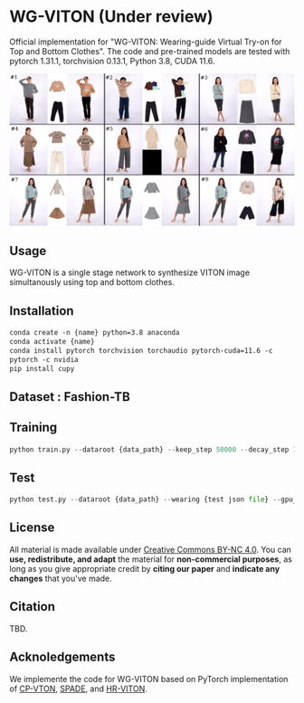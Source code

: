 # WG-VITON (Under review)
Official implementation for "WG-VITON: Wearing-guide Virtual Try-on for Top and Bottom Clothes".
The code and pre-trained models are tested with pytorch 1.31.1, torchvision 0.13.1, Python 3.8, CUDA 11.6.

![Teaser](./fig_WGVITONresult3x3.png)

## Usage
WG-VITON is a single stage network to synthesize VITON image simultanously using top and bottom clothes. 

## Installation
```
conda create -n {name} python=3.8 anaconda
conda activate {name}
conda install pytorch torchvision torchaudio pytorch-cuda=11.6 -c pytorch -c nvidia
pip install cupy
```

## Dataset : Fashion-TB

## Training

```python
python train.py --dataroot {data_path} --keep_step 50000 --decay_step 150000 --gpu_ids 0 -b 4
```

## Test

```python
python test.py --dataroot {data_path} --wearing {test json file} --gpu_ids 0 -b 8 --checkpoint {checkpoint_path}
```

## License

All material is made available under [Creative Commons BY-NC 4.0](https://creativecommons.org/licenses/by-nc/4.0/). You can **use, redistribute, and adapt** the material for **non-commercial purposes**, as long as you give appropriate credit by **citing our paper** and **indicate any changes** that you've made.

## Citation
TBD.

## Acknoledgements
We implemente the code for WG-VITON based on PyTorch implementation of [CP-VTON](https://github.com/sergeywong/cp-vton), [SPADE](https://github.com/NVlabs/SPADE), and [HR-VITON](https://github.com/sangyun884/HR-VITON).
